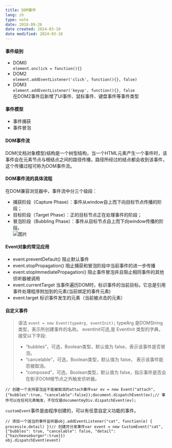 ```yaml
---
title: DOM事件
lang: zh
type: note
date: 2018-09-26
date created: 2024-03-10
date modified: 2024-03-10
---
```


#### 事件级别

- DOM0  
    `element.onclick = function(){}`
- DOM2  
    `element.addEventListener('click', function(){}, false)`
- DOM3  
    `element.addEventListener('keyup', function(){}, false`  
    在DOM2事件后新增了UI事件、鼠标事件、键盘事件等事件类型

#### 事件模型

- 事件捕获
- 事件冒泡

#### DOM事件流

DOM(文档对象模型)结构是一个树型结构，当一个HTML元素产生一个事件时，该事件会在元素节点与根结点之间的路径传播，路径所经过的结点都会收到该事件，这个传播过程可称为DOM事件流。

#### DOM事件流的具体流程

在DOM兼容浏览器中，事件流中分三个级段：

- 捕获阶段（Capture Phase）：事件从window自上而下向目标节点传播的阶段；
- 目标阶段（Target Phase）：正的目标节点正在处理事件的阶段；
- 冒泡阶段（Bubbling Phase）：事件从目标节点自上而下向window传播的阶段。  
    ![图片](https://mmbiz.qpic.cn/mmbiz_png/E8J408djnGzrmE66sq86btMUIsBL8fmrPoWv7oFQGpCboVMxP4VSMciclAKZUUruYicBibf22PjSAbS0eDrhA6dOg/640?wx_fmt=png&wxfrom=5&wx_lazy=1&wx_co=1)

#### Event对象的常见应用

- event.preventDefault() 阻止默认事件
- event.stopPropagation() 阻止捕获和冒泡阶段中当前事件的进一步传播
- event.stopImmediatePropagation() 阻止事件冒泡并且阻止相同事件的其他侦听器被调用
- event.currentTarget 当事件遍历DOM时，标识事件的当前目标。它总是引用事件处理程序附加到的元素(当前绑定的事件元素)
- event.target 标识事件发生的元素（当前被点击的元素）

#### 自定义事件

> 语法 `event = new Event(typeArg, eventInit);`
> typeArg 是DOMString 类型，表示所创建事件的名称。
> eventInit可选,是 EventInit 类型的字典，接受以下字段:
> - “bubbles”，可选，Boolean类型，默认值为 false，表示该事件是否冒泡。
> - “cancelable”，可选，Boolean类型，默认值为 false， 表示该事件能否被取消。
> - “composed”，可选，Boolean类型，默认值为 false，指示事件是否会在影子DOM根节点之外触发侦听器。

```
// 创建一个支持冒泡且不能被取消的attach事件var ev = new Event("attach", {"bubbles":true, "cancelable":false});document.dispatchEvent(ev);// 事件可以在任何元素触发，不仅仅是documentmyDiv.dispatchEvent(ev);
```

`customEvent`事件是由程序创建的，可以有任意自定义功能的事件。

```
// 添加一个适当的事件监听器obj.addEventListener("cat", function(e) { process(e.detail) })// 创建并分发事件var event = new CustomEvent("cat", {"bubbles": true, "cancelable": false, "detail":{"hazcheeseburger":true}})
obj.dispatchEvent(event)
```
